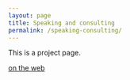 ```yaml
---
layout: page
title: Speaking and consulting
permalink: /speaking-consulting/
---
```


This is a project page.

[on the web](http://blair.rorani.com)
